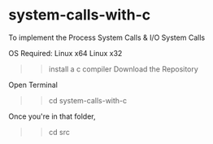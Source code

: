 # system-calls-with-c
To implement the Process System Calls &amp; I/O System Calls

OS Required:
	Linux x64
	Linux x32
>> install a c compiler
>> Download the Repository

Open Terminal

>>cd system-calls-with-c
 
Once you're in that folder,

>>cd src
